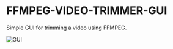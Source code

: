 # FFMPEG-VIDEO-TRIMMER-GUI
Simple GUI for trimming a video using FFMPEG.


![GUI](https://cdn.discordapp.com/attachments/676022033921867776/1056687948030017546/image.png)
